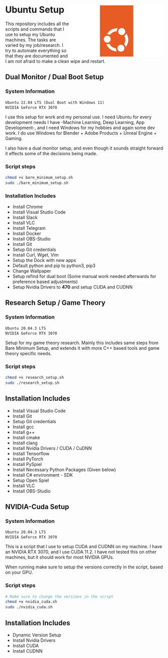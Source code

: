 <h1>Ubuntu Setup<img align="right" width="300" src="ubuntu_logo.png"></h1>

This repository includes all the scripts and commands that I use to setup my Ubuntu machines. The tasks are varied by my job/research. I try to automate everything so that they are documented and I am not afraid to make a clean wipe and restart.

## Dual Monitor / Dual Boot Setup

### System Information
```
Ubuntu 22.04 LTS (Dual Boot with Windows 11)
NVIDIA GeForce RTX 3070
```
I use this setup for work and my personal use. I need Ubuntu for every development needs I have -Machine Learning, Deep Learning, App Development-, and I need Windows for my hobbies and again some dev work. I do use Windows for Blender + Adobe Products + Unreal Engine + Gaming. 

I also have a dual monitor setup, and even though it sounds straight forward it effects some of the decisions being made.

### Script steps
```bash
chmod +x bare_minimum_setup.sh
sudo ./bare_minimum_setup.sh
```

### Installation Includes
- Install Chrome
- Install Visual Studio Code
- Install Slack
- Install VLC
- Install Telegram
- Install Docker
- Install OBS-Studio
- Install Git
- Setup Git credentials
- Install Curl, Wget, Vim
- Setup the Dock with new apps
- Default python and pip to python3, pip3
- Change Wallpaper
- Setup refind for dual boot (Some manual work needed afterwards for preference based adjustments)
- Setup Nvidia Drivers to **470** and setup CUDA and CUDNN

## Research Setup / Game Theory
### System Information
```
Ubuntu 20.04.3 LTS
NVIDIA GeForce RTX 3070
```
Setup for my game theory research. Mainly this includes same steps from Bare Minimum Setup, and extends it with more C++ based tools and game theory specific needs.

### Script steps
```bash
chmod +x research_setup.sh
sudo ./research_setup.sh
```

## Installation Includes
- Install Visual Studio Code
- Install Git
- Setup Git credentials
- Install gcc
- Install g++
- Install cmake
- Install clang
- Install Nvidia Drivers / CUDA / CuDNN
- Install Tensorflow
- Install PyTorch
- Install PySpiel
- Install Necessary Python Packages (Given below)
- Install C# environment - SDK
- Setup Open Spiel
- Install VLC
- Install OBS-Studio

## NVIDIA-Cuda Setup
### System Information
```
Ubuntu 20.04.3 LTS
NVIDIA GeForce RTX 3070
```
This is a script that I use to setup CUDA and CUDNN on my machine. I have an NVIDIA RTX 3070, and I use CUDA 11.2. I have not tested this on other machines, but it should work for most NVIDIA GPUs. 

When running make sure to setup the versions correctly in the script, based on your GPU.

### Script steps
```bash
# Make sure to change the versions in the script
chmod +x nvidia_cuda.sh
sudo ./nvidia_cuda.sh
```

## Installation Includes
- Dynamic Version Setup
- Install Nvidia Drivers
- Install CUDA
- Install CUDNN
